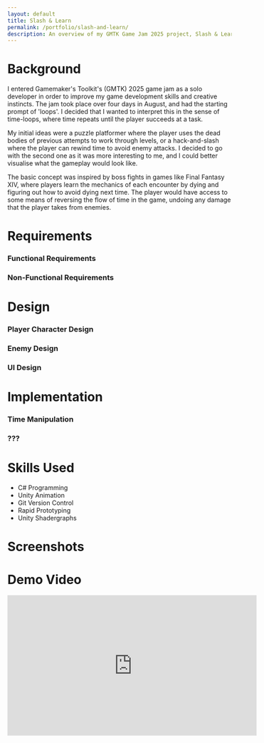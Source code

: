 ```yaml
---
layout: default
title: Slash & Learn
permalink: /portfolio/slash-and-learn/
description: An overview of my GMTK Game Jam 2025 project, Slash & Learn!
---
```


# Background
I entered Gamemaker's Toolkit's (GMTK) 2025 game jam as a solo developer in order to improve my game development skills and creative instincts. The jam took place over four days in August, and had the starting prompt of 'loops'. I decided that I wanted to interpret this in the sense of time-loops, where time repeats until the player succeeds at a task.

My initial ideas were a puzzle platformer where the player uses the dead bodies of previous attempts to work through levels, or a hack-and-slash where the player can rewind time to avoid enemy attacks. I decided to go with the second one as it was more interesting to me, and I could better visualise what the gameplay would look like.

The basic concept was inspired by boss fights in games like Final Fantasy XIV, where players learn the mechanics of each encounter by dying and figuring out how to avoid dying next time. The player would have access to some means of reversing the flow of time in the game, undoing any damage that the player takes from enemies.

# Requirements
### Functional Requirements
### Non-Functional Requirements

# Design

### Player Character Design

### Enemy Design

### UI Design

# Implementation

### Time Manipulation

### ???

# Skills Used
- C# Programming
- Unity Animation
- Git Version Control
- Rapid Prototyping
- Unity Shadergraphs

# Screenshots

# Demo Video

<iframe width="560" height="315" src="https://www.youtube.com/embed/B-z2noWlU5A?si=pRTArhzBcJYM_zbq" title="YouTube video player" frameborder="0" allow="accelerometer; autoplay; clipboard-write; encrypted-media; gyroscope; picture-in-picture; web-share" referrerpolicy="strict-origin-when-cross-origin" allowfullscreen></iframe>